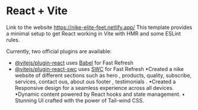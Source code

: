 # React + Vite
Link to the website 
https://nike-elite-feet.netlify.app/
This template provides a minimal setup to get React working in Vite with HMR and some ESLint rules.

Currently, two official plugins are available:

- [@vitejs/plugin-react](https://github.com/vitejs/vite-plugin-react/blob/main/packages/plugin-react/README.md) uses [Babel](https://babeljs.io/) for Fast Refresh
- [@vitejs/plugin-react-swc](https://github.com/vitejs/vite-plugin-react-swc) uses [SWC](https://swc.rs/) for Fast Refresh
•Created a nike website of different sections such as hero , products, quality, subscribe, services, contact ous, about ous footer , testimonials  .
•Created a Responsive design for a seamless experience across all devices.
•Dynamic content powered by React hooks and state management.
• Stunning UI crafted with the power of Tail-wind CSS.
